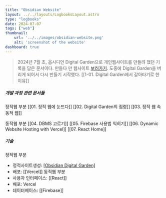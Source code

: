 ```yaml
---
title: "Obsidian Website"
layout: ../../layouts/LogbooksLayout.astro
type: "logbooks"
date: 2024-07-07
tags: ["web"]
thumbnail:
	url: '../../images/obsidian-website.png'
	alt: 'screenshot of the website'
dashboard: true
---
```

> 2024년 7월 초, 옵시디언 Digital Garden으로 개인웹사이트를 만들려 했던 기록을 담은 문서이다. 만들다 만 웹사이트 [보러가기](https://my-digital-garden-j85qme5ny-solmis-projects-683e2410.vercel.app/). 도중에 Digital Garden을 버리게 되어서 다시 만들기 시작했다. [[1-01. Digital Garden에서 갈아타기로 한 이유]]

##### 개발 과정 관련 문서들
정적웹 부분
[[01. 정적 웹에 눈뜨다]]
[[02. Digital Garden의 점령]]
[[03. 정적 웹 속 동적 웹]]

동적웹 부분
[[04. DBMS 고르기]]
[[05. Firebase 사용법 익히기]]
[[06. Dynamic Website Hosting with Vercel]]
[[07. React Home]]

##### 기술
정적웹 부분
- 정적사이트생성: [[Obsidian Digital Garden]](11ty)
-  배포: [[Vercel]]
동적웹 부분
- 사용자 인터페이스: [[React]]
- 배포: Vercel
- 데이터베이스: [[Firebase]]